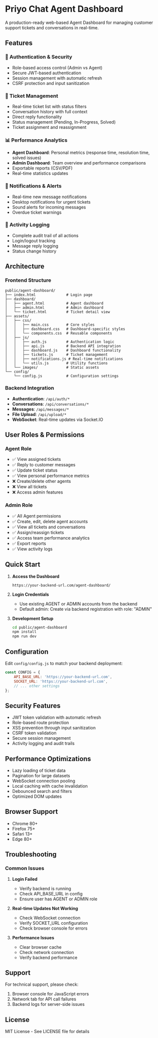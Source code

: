 # Priyo Chat Agent Dashboard

A production-ready web-based Agent Dashboard for managing customer support tickets and conversations in real-time.

## Features

### 🔐 Authentication & Security
- Role-based access control (Admin vs Agent)
- Secure JWT-based authentication
- Session management with automatic refresh
- CSRF protection and input sanitization

### 🎫 Ticket Management
- Real-time ticket list with status filters
- Conversation history with full context
- Direct reply functionality
- Status management (Pending, In-Progress, Solved)
- Ticket assignment and reassignment

### 📊 Performance Analytics
- **Agent Dashboard**: Personal metrics (response time, resolution time, solved issues)
- **Admin Dashboard**: Team overview and performance comparisons
- Exportable reports (CSV/PDF)
- Real-time statistics updates

### 🔔 Notifications & Alerts
- Real-time new message notifications
- Desktop notifications for urgent tickets
- Sound alerts for incoming messages
- Overdue ticket warnings

### 📝 Activity Logging
- Complete audit trail of all actions
- Login/logout tracking
- Message reply logging
- Status change history

## Architecture

### Frontend Structure
```
public/agent-dashboard/
├── index.html              # Login page
├── dashboard/
│   ├── agent.html          # Agent dashboard
│   ├── admin.html          # Admin dashboard
│   └── ticket.html         # Ticket detail view
├── assets/
│   ├── css/
│   │   ├── main.css        # Core styles
│   │   ├── dashboard.css   # Dashboard-specific styles
│   │   └── components.css  # Reusable components
│   ├── js/
│   │   ├── auth.js         # Authentication logic
│   │   ├── api.js          # Backend API integration
│   │   ├── dashboard.js    # Dashboard functionality
│   │   ├── tickets.js      # Ticket management
│   │   ├── notifications.js # Real-time notifications
│   │   └── utils.js        # Utility functions
│   └── images/             # Static assets
└── config/
    └── config.js           # Configuration settings
```

### Backend Integration
- **Authentication**: `/api/auth/*`
- **Conversations**: `/api/conversations/*`
- **Messages**: `/api/messages/*`
- **File Upload**: `/api/upload/*`
- **WebSocket**: Real-time updates via Socket.IO

## User Roles & Permissions

### Agent Role
- ✅ View assigned tickets
- ✅ Reply to customer messages
- ✅ Update ticket status
- ✅ View personal performance metrics
- ❌ Create/delete other agents
- ❌ View all tickets
- ❌ Access admin features

### Admin Role
- ✅ All Agent permissions
- ✅ Create, edit, delete agent accounts
- ✅ View all tickets and conversations
- ✅ Assign/reassign tickets
- ✅ Access team performance analytics
- ✅ Export reports
- ✅ View activity logs

## Quick Start

1. **Access the Dashboard**
   ```
   https://your-backend-url.com/agent-dashboard/
   ```

2. **Login Credentials**
   - Use existing AGENT or ADMIN accounts from the backend
   - Default admin: Create via backend registration with role: "ADMIN"

3. **Development Setup**
   ```bash
   cd public/agent-dashboard
   npm install
   npm run dev
   ```

## Configuration

Edit `config/config.js` to match your backend deployment:

```javascript
const CONFIG = {
    API_BASE_URL: 'https://your-backend-url.com',
    SOCKET_URL: 'https://your-backend-url.com',
    // ... other settings
};
```

## Security Features

- JWT token validation with automatic refresh
- Role-based route protection
- XSS prevention through input sanitization
- CSRF token validation
- Secure session management
- Activity logging and audit trails

## Performance Optimizations

- Lazy loading of ticket data
- Pagination for large datasets
- WebSocket connection pooling
- Local caching with cache invalidation
- Debounced search and filters
- Optimized DOM updates

## Browser Support

- Chrome 80+
- Firefox 75+
- Safari 13+
- Edge 80+

## Troubleshooting

### Common Issues

1. **Login Failed**
   - Verify backend is running
   - Check API_BASE_URL in config
   - Ensure user has AGENT or ADMIN role

2. **Real-time Updates Not Working**
   - Check WebSocket connection
   - Verify SOCKET_URL configuration
   - Check browser console for errors

3. **Performance Issues**
   - Clear browser cache
   - Check network connection
   - Verify backend performance

## Support

For technical support, please check:
1. Browser console for JavaScript errors
2. Network tab for API call failures
3. Backend logs for server-side issues

## License

MIT License - See LICENSE file for details
